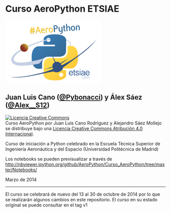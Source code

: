 # Curso AeroPython ETSIAE

<img src="./static/aeropython_name.png" style="width:300px;"/>

## Juan Luis Cano ([@Pybonacci](https://twitter.com/Pybonacci)) y Álex Sáez ([@Alex__S12](https://twitter.com/Alex__S12))

<a rel="license" href="http://creativecommons.org/licenses/by/4.0/deed.es"><img alt="Licencia Creative Commons" style="border-width:0" src="http://i.creativecommons.org/l/by/4.0/88x31.png" /></a><br /><span xmlns:dct="http://purl.org/dc/terms/" property="dct:title">Curso AeroPython</span> por <span xmlns:cc="http://creativecommons.org/ns#" property="cc:attributionName">Juan Luis Cano Rodriguez y Alejandro Sáez Mollejo</span> se distribuye bajo una <a rel="license" href="http://creativecommons.org/licenses/by/4.0/deed.es">Licencia Creative Commons Atribución 4.0 Internacional</a>.

Curso de iniciación a Python celebrado en la Escuela Técnica Superior de Ingeniería Aeronáutica y del Espacio (Universidad Politécnica de Madrid) 

Los notebooks se pueden previsualizar a través de 
http://nbviewer.ipython.org/github/AeroPython/Curso_AeroPython/tree/master/Notebooks/

Marzo de 2014

---

El curso se celebrará de nuevo del 13 al 30 de octubre de 2014 por lo que se realizarán algunos cambios en este repositorio. El curso en su estado original se puede consultar en el tag v1
